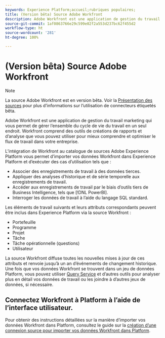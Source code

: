 ```yaml
---
keywords: Experience Platform;accueil;rubriques populaires;
title: (Version bêta) Source Adobe Workfront
description: Adobe Workfront est une application de gestion du travail marketing qui vous permet de gérer l’ensemble du cycle de vie du travail en un seul endroit. Workfront comprend des outils de créations de rapports et d’analyse que vous pouvez utiliser pour mieux comprendre et optimiser le flux de travail dans votre entreprise.
source-git-commit: 1af0863766e29c599e02f2a553d237bc62f455d2
workflow-type: ht
source-wordcount: '281'
ht-degree: 100%

---
```


# (Version bêta) Source Adobe Workfront

>[!NOTE]
>
>La source Adobe Workfront est en version bêta. Voir la [Présentation des sources](../../home.md#terms-and-conditions) pour plus d’informations sur l’utilisation de connecteurs étiquetés bêta.

Adobe Workfront est une application de gestion du travail marketing qui vous permet de gérer l’ensemble du cycle de vie du travail en un seul endroit. Workfront comprend des outils de créations de rapports et d’analyse que vous pouvez utiliser pour mieux comprendre et optimiser le flux de travail dans votre entreprise.

L’intégration de Workfront au catalogue de sources Adobe Experience Platform vous permet d’importer vos données Workfront dans Experience Platform et d’exécuter des cas d’utilisation tels que :

* Associer des enregistrements de travail à des données tierces.
* Appliquer des analyses d’historique et de série temporelle aux enregistrements de travail.
* Accéder aux enregistrements de travail par le biais d’outils tiers de Business Intelligence, tels que [!DNL PowerBI].
* Interroger les données de travail à l’aide du langage SQL standard.

Les éléments de travail suivants et leurs attributs correspondants peuvent être inclus dans Experience Platform via la source Workfront :

* Portefeuille
* Programme
* Projet
* Tâche
* Tâche opérationnelle (questions)
* Utilisateur

La source Workfront diffuse toutes les nouvelles mises à jour de ces attributs et renvoie jusqu’à un an d’événements de changement historique. Une fois que vos données Workfront se trouvent dans un jeu de données Platform, vous pouvez utiliser [Query Service](../../../query-service/home.md) et d’autres outils pour analyser plus en détail vos données de travail ou les joindre à d’autres jeux de données, si nécessaire.

## Connectez Workfront à Platform à l’aide de l’interface utilisateur.

Pour obtenir des instructions détaillées sur la manière d’importer vos données Workfront dans Platform, consultez le guide sur la [création d’une connexion source pour importer vos données Workfront dans Platform](../../tutorials/ui/create/adobe-applications/workfront.md).